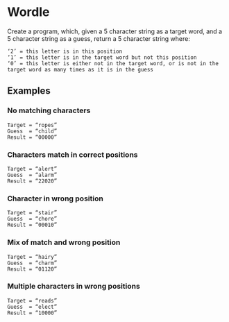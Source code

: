 # Wordle


Create a program, which, given a 5 character string as a target word, and a 5 character string as a guess, return a 5 character string where:
```
‘2’ = this letter is in this position
‘1’ = this letter is in the target word but not this position
‘0’ = this letter is either not in the target word, or is not in the target word as many times as it is in the guess
```

## Examples

### No matching characters
```
Target = “ropes”
Guess  = “child”
Result = “00000”
```

### Characters match in correct positions
```
Target = “alert”
Guess  = “alarm”
Result = “22020”
```

### Character in wrong position
```
Target = “stair”
Guess  = “chore”
Result = “00010”
```

### Mix of match and wrong position
```
Target = “hairy”
Guess  = “charm”
Result = “01120”
```

### Multiple characters in wrong positions
```
Target = “reads”
Guess  = “elect”
Result = “10000”
```



